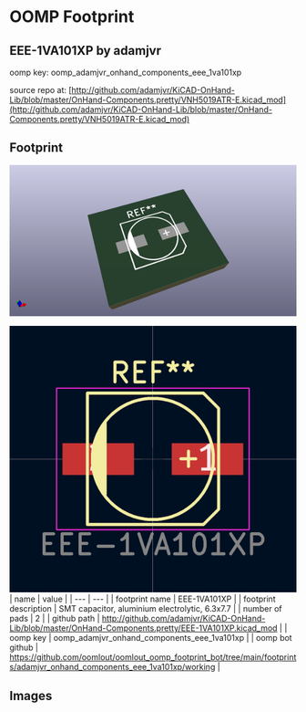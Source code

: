 # OOMP Footprint  
## EEE-1VA101XP  by adamjvr  
  
oomp key: oomp_adamjvr_onhand_components_eee_1va101xp  
  
source repo at: [http://github.com/adamjvr/KiCAD-OnHand-Lib/blob/master/OnHand-Components.pretty/VNH5019ATR-E.kicad_mod](http://github.com/adamjvr/KiCAD-OnHand-Lib/blob/master/OnHand-Components.pretty/VNH5019ATR-E.kicad_mod)  
## Footprint  
  
[![working_kicad_pcb_3d.png](working_kicad_pcb_3d_600.png)](working_kicad_pcb_3d.png)  
  
[![working.png](working_600.png)](working.png)  
| name | value | 
| --- | --- | 
| footprint name | EEE-1VA101XP | 
| footprint description | SMT capacitor, aluminium electrolytic, 6.3x7.7 | 
| number of pads | 2 | 
| github path | http://github.com/adamjvr/KiCAD-OnHand-Lib/blob/master/OnHand-Components.pretty/EEE-1VA101XP.kicad_mod | 
| oomp key | oomp_adamjvr_onhand_components_eee_1va101xp | 
| oomp bot github | https://github.com/oomlout/oomlout_oomp_footprint_bot/tree/main/footprints/adamjvr_onhand_components_eee_1va101xp/working | 
## Images  
